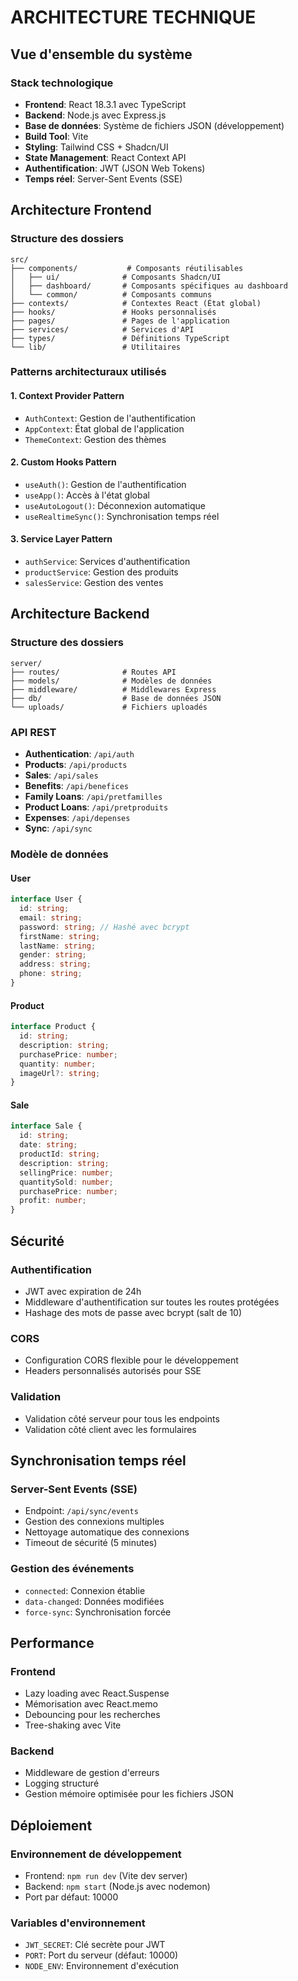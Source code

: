 
# ARCHITECTURE TECHNIQUE

## Vue d'ensemble du système

### Stack technologique
- **Frontend**: React 18.3.1 avec TypeScript
- **Backend**: Node.js avec Express.js
- **Base de données**: Système de fichiers JSON (développement)
- **Build Tool**: Vite
- **Styling**: Tailwind CSS + Shadcn/UI
- **State Management**: React Context API
- **Authentification**: JWT (JSON Web Tokens)
- **Temps réel**: Server-Sent Events (SSE)

## Architecture Frontend

### Structure des dossiers
```
src/
├── components/           # Composants réutilisables
│   ├── ui/              # Composants Shadcn/UI
│   ├── dashboard/       # Composants spécifiques au dashboard
│   └── common/          # Composants communs
├── contexts/            # Contextes React (État global)
├── hooks/               # Hooks personnalisés
├── pages/               # Pages de l'application
├── services/            # Services d'API
├── types/               # Définitions TypeScript
└── lib/                 # Utilitaires

```

### Patterns architecturaux utilisés

#### 1. Context Provider Pattern
- `AuthContext`: Gestion de l'authentification
- `AppContext`: État global de l'application
- `ThemeContext`: Gestion des thèmes

#### 2. Custom Hooks Pattern
- `useAuth()`: Gestion de l'authentification
- `useApp()`: Accès à l'état global
- `useAutoLogout()`: Déconnexion automatique
- `useRealtimeSync()`: Synchronisation temps réel

#### 3. Service Layer Pattern
- `authService`: Services d'authentification
- `productService`: Gestion des produits
- `salesService`: Gestion des ventes

## Architecture Backend

### Structure des dossiers
```
server/
├── routes/              # Routes API
├── models/              # Modèles de données
├── middleware/          # Middlewares Express
├── db/                  # Base de données JSON
└── uploads/             # Fichiers uploadés
```

### API REST
- **Authentication**: `/api/auth`
- **Products**: `/api/products`
- **Sales**: `/api/sales`
- **Benefits**: `/api/benefices`
- **Family Loans**: `/api/pretfamilles`
- **Product Loans**: `/api/pretproduits`
- **Expenses**: `/api/depenses`
- **Sync**: `/api/sync`

### Modèle de données

#### User
```typescript
interface User {
  id: string;
  email: string;
  password: string; // Hashé avec bcrypt
  firstName: string;
  lastName: string;
  gender: string;
  address: string;
  phone: string;
}
```

#### Product
```typescript
interface Product {
  id: string;
  description: string;
  purchasePrice: number;
  quantity: number;
  imageUrl?: string;
}
```

#### Sale
```typescript
interface Sale {
  id: string;
  date: string;
  productId: string;
  description: string;
  sellingPrice: number;
  quantitySold: number;
  purchasePrice: number;
  profit: number;
}
```

## Sécurité

### Authentification
- JWT avec expiration de 24h
- Middleware d'authentification sur toutes les routes protégées
- Hashage des mots de passe avec bcrypt (salt de 10)

### CORS
- Configuration CORS flexible pour le développement
- Headers personnalisés autorisés pour SSE

### Validation
- Validation côté serveur pour tous les endpoints
- Validation côté client avec les formulaires

## Synchronisation temps réel

### Server-Sent Events (SSE)
- Endpoint: `/api/sync/events`
- Gestion des connexions multiples
- Nettoyage automatique des connexions
- Timeout de sécurité (5 minutes)

### Gestion des événements
- `connected`: Connexion établie
- `data-changed`: Données modifiées
- `force-sync`: Synchronisation forcée

## Performance

### Frontend
- Lazy loading avec React.Suspense
- Mémorisation avec React.memo
- Debouncing pour les recherches
- Tree-shaking avec Vite

### Backend
- Middleware de gestion d'erreurs
- Logging structuré
- Gestion mémoire optimisée pour les fichiers JSON

## Déploiement

### Environnement de développement
- Frontend: `npm run dev` (Vite dev server)
- Backend: `npm start` (Node.js avec nodemon)
- Port par défaut: 10000

### Variables d'environnement
- `JWT_SECRET`: Clé secrète pour JWT
- `PORT`: Port du serveur (défaut: 10000)
- `NODE_ENV`: Environnement d'exécution
